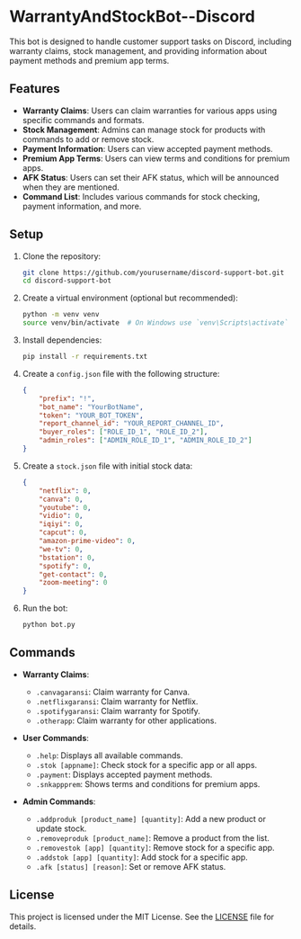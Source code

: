 # WarrantyAndStockBot--Discord
This bot is designed to handle customer support tasks on Discord, including warranty claims, stock management, and providing information about payment methods and premium app terms.

## Features

- **Warranty Claims**: Users can claim warranties for various apps using specific commands and formats.
- **Stock Management**: Admins can manage stock for products with commands to add or remove stock.
- **Payment Information**: Users can view accepted payment methods.
- **Premium App Terms**: Users can view terms and conditions for premium apps.
- **AFK Status**: Users can set their AFK status, which will be announced when they are mentioned.
- **Command List**: Includes various commands for stock checking, payment information, and more.

## Setup

1. Clone the repository:
    ```bash
    git clone https://github.com/yourusername/discord-support-bot.git
    cd discord-support-bot
    ```

2. Create a virtual environment (optional but recommended):
    ```bash
    python -m venv venv
    source venv/bin/activate  # On Windows use `venv\Scripts\activate`
    ```

3. Install dependencies:
    ```bash
    pip install -r requirements.txt
    ```

4. Create a `config.json` file with the following structure:
    ```json
    {
        "prefix": "!",
        "bot_name": "YourBotName",
        "token": "YOUR_BOT_TOKEN",
        "report_channel_id": "YOUR_REPORT_CHANNEL_ID",
        "buyer_roles": ["ROLE_ID_1", "ROLE_ID_2"],
        "admin_roles": ["ADMIN_ROLE_ID_1", "ADMIN_ROLE_ID_2"]
    }
    ```

5. Create a `stock.json` file with initial stock data:
    ```json
    {
        "netflix": 0,
        "canva": 0,
        "youtube": 0,
        "vidio": 0,
        "iqiyi": 0,
        "capcut": 0,
        "amazon-prime-video": 0,
        "we-tv": 0,
        "bstation": 0,
        "spotify": 0,
        "get-contact": 0,
        "zoom-meeting": 0
    }
    ```

6. Run the bot:
    ```bash
    python bot.py
    ```

## Commands

- **Warranty Claims**:
  - `.canvagaransi`: Claim warranty for Canva.
  - `.netflixgaransi`: Claim warranty for Netflix.
  - `.spotifygaransi`: Claim warranty for Spotify.
  - `.otherapp`: Claim warranty for other applications.

- **User Commands**:
  - `.help`: Displays all available commands.
  - `.stok [appname]`: Check stock for a specific app or all apps.
  - `.payment`: Displays accepted payment methods.
  - `.snkappprem`: Shows terms and conditions for premium apps.

- **Admin Commands**:
  - `.addproduk [product_name] [quantity]`: Add a new product or update stock.
  - `.removeproduk [product_name]`: Remove a product from the list.
  - `.removestok [app] [quantity]`: Remove stock for a specific app.
  - `.addstok [app] [quantity]`: Add stock for a specific app.
  - `.afk [status] [reason]`: Set or remove AFK status.

## License

This project is licensed under the MIT License. See the [LICENSE](LICENSE) file for details.
